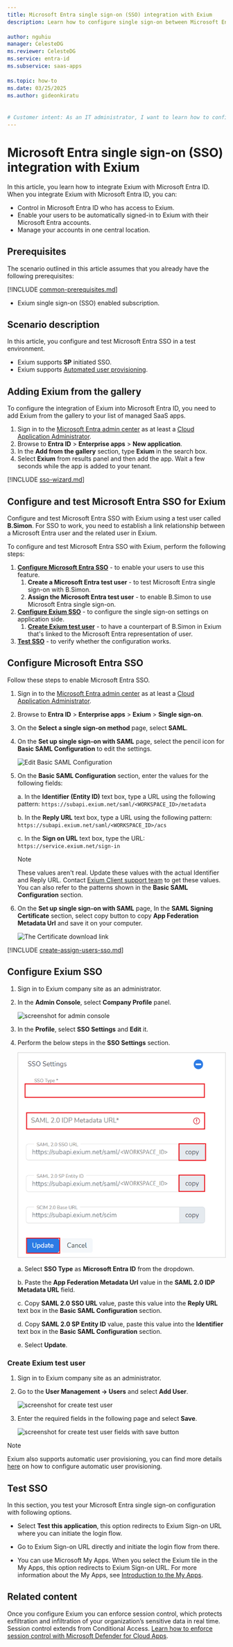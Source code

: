 ```yaml
---
title: Microsoft Entra single sign-on (SSO) integration with Exium
description: Learn how to configure single sign-on between Microsoft Entra ID and Exium.

author: nguhiu
manager: CelesteDG
ms.reviewer: CelesteDG
ms.service: entra-id
ms.subservice: saas-apps

ms.topic: how-to
ms.date: 03/25/2025
ms.author: gideonkiratu


# Customer intent: As an IT administrator, I want to learn how to configure single sign-on between Microsoft Entra ID and Exium so that I can control who has access to Exium, enable automatic sign-in with Microsoft Entra accounts, and manage my accounts in one central location.
---
```


# Microsoft Entra single sign-on (SSO) integration with Exium

In this article,  you learn how to integrate Exium with Microsoft Entra ID. When you integrate Exium with Microsoft Entra ID, you can:

* Control in Microsoft Entra ID who has access to Exium.
* Enable your users to be automatically signed-in to Exium with their Microsoft Entra accounts.
* Manage your accounts in one central location.

## Prerequisites

The scenario outlined in this article assumes that you already have the following prerequisites:

[!INCLUDE [common-prerequisites.md](~/identity/saas-apps/includes/common-prerequisites.md)]
* Exium single sign-on (SSO) enabled subscription.

## Scenario description

In this article,  you configure and test Microsoft Entra SSO in a test environment.

* Exium supports **SP** initiated SSO.
* Exium supports [Automated user provisioning](exium-provisioning-tutorial.md).

## Adding Exium from the gallery

To configure the integration of Exium into Microsoft Entra ID, you need to add Exium from the gallery to your list of managed SaaS apps.

1. Sign in to the [Microsoft Entra admin center](https://entra.microsoft.com) as at least a [Cloud Application Administrator](~/identity/role-based-access-control/permissions-reference.md#cloud-application-administrator).
1. Browse to **Entra ID** > **Enterprise apps** > **New application**.
1. In the **Add from the gallery** section, type **Exium** in the search box.
1. Select **Exium** from results panel and then add the app. Wait a few seconds while the app is added to your tenant.

 [!INCLUDE [sso-wizard.md](~/identity/saas-apps/includes/sso-wizard.md)]


<a name='configure-and-test-azure-ad-sso-for-exium'></a>

## Configure and test Microsoft Entra SSO for Exium

Configure and test Microsoft Entra SSO with Exium using a test user called **B.Simon**. For SSO to work, you need to establish a link relationship between a Microsoft Entra user and the related user in Exium.

To configure and test Microsoft Entra SSO with Exium, perform the following steps:

1. **[Configure Microsoft Entra SSO](#configure-azure-ad-sso)** - to enable your users to use this feature.
    1. **Create a Microsoft Entra test user** - to test Microsoft Entra single sign-on with B.Simon.
    1. **Assign the Microsoft Entra test user** - to enable B.Simon to use Microsoft Entra single sign-on.
1. **[Configure Exium SSO](#configure-exium-sso)** - to configure the single sign-on settings on application side.
    1. **[Create Exium test user](#create-exium-test-user)** - to have a counterpart of B.Simon in Exium that's linked to the Microsoft Entra representation of user.
1. **[Test SSO](#test-sso)** - to verify whether the configuration works.

<a name='configure-azure-ad-sso'></a>

## Configure Microsoft Entra SSO

Follow these steps to enable Microsoft Entra SSO.

1. Sign in to the [Microsoft Entra admin center](https://entra.microsoft.com) as at least a [Cloud Application Administrator](~/identity/role-based-access-control/permissions-reference.md#cloud-application-administrator).
1. Browse to **Entra ID** > **Enterprise apps** > **Exium** > **Single sign-on**.
1. On the **Select a single sign-on method** page, select **SAML**.
1. On the **Set up single sign-on with SAML** page, select the pencil icon for **Basic SAML Configuration** to edit the settings.

   ![Edit Basic SAML Configuration](common/edit-urls.png)

1. On the **Basic SAML Configuration** section, enter the values for the following fields:

	a. In the **Identifier (Entity ID)** text box, type a URL using the following pattern:
    `https://subapi.exium.net/saml/<WORKSPACE_ID>/metadata`
    
    b.  In the **Reply URL** text box, type a URL using the following pattern:
    `https://subapi.exium.net/saml/<WORKSPACE_ID>/acs`

    c. In the **Sign on URL** text box, type the URL:
    `https://service.exium.net/sign-in`

	> [!NOTE]
	> These values aren't real. Update these values with the actual Identifier and Reply URL. Contact [Exium Client support team](mailto:support@exium.net) to get these values. You can also refer to the patterns shown in the **Basic SAML Configuration** section.

1. On the **Set up single sign-on with SAML** page, In the **SAML Signing Certificate** section, select copy button to copy **App Federation Metadata Url** and save it on your computer.

	![The Certificate download link](common/copy-metadataurl.png)

<a name='create-an-azure-ad-test-user'></a>

[!INCLUDE [create-assign-users-sso.md](~/identity/saas-apps/includes/create-assign-users-sso.md)]

## Configure Exium SSO

1. Sign in to Exium company site as an administrator.

1. In the **Admin Console**, select **Company Profile** panel.

    ![screenshot for admin console](./media/exium-tutorial/company-profile.png)

1. In the **Profile**, select **SSO Settings** and **Edit** it.

1. Perform the below steps in the **SSO Settings** section.

    ![screenshot for SSO Settings](./media/exium-tutorial/update.png)

    a. Select **SSO Type** as **Microsoft Entra ID** from the dropdown.

    b. Paste the **App Federation Metadata Url** value in the **SAML 2.0 IDP Metadata URL** field.

    c. Copy **SAML 2.0 SSO URL** value, paste this value into the **Reply URL** text box in the **Basic SAML Configuration** section.

    d. Copy **SAML 2.0 SP Entity ID** value, paste this value into the **Identifier** text box in the **Basic SAML Configuration** section.  

    e. Select **Update**.

### Create Exium test user

1. Sign in to Exium company site as an administrator.

1. Go to the **User Management -> Users** and select **Add User**.

    ![screenshot for create test user](./media/exium-tutorial/add-user.png)

1. Enter the required fields in the following page and select **Save**.

    ![screenshot for create test user fields with save button](./media/exium-tutorial/add-user-2.png)

> [!NOTE]
>Exium also supports automatic user provisioning, you can find more details [here](./exium-provisioning-tutorial.md) on how to configure automatic user provisioning.

## Test SSO 

In this section, you test your Microsoft Entra single sign-on configuration with following options. 

* Select **Test this application**, this option redirects to Exium Sign-on URL where you can initiate the login flow. 

* Go to Exium Sign-on URL directly and initiate the login flow from there.

* You can use Microsoft My Apps. When you select the Exium tile in the My Apps, this option redirects to Exium Sign-on URL. For more information about the My Apps, see [Introduction to the My Apps](https://support.microsoft.com/account-billing/sign-in-and-start-apps-from-the-my-apps-portal-2f3b1bae-0e5a-4a86-a33e-876fbd2a4510).


## Related content

Once you configure Exium you can enforce session control, which protects exfiltration and infiltration of your organization’s sensitive data in real time. Session control extends from Conditional Access. [Learn how to enforce session control with Microsoft Defender for Cloud Apps](/cloud-app-security/proxy-deployment-any-app).
